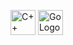 
<p align="left">
  <img src="https://upload.wikimedia.org/wikipedia/commons/1/18/ISO_C%2B%2B_Logo.svg" alt="C++ Logo" width="40"/> 
  <img src="https://upload.wikimedia.org/wikipedia/commons/0/05/Go_Logo_Blue.svg" alt="Go Logo" width="40"/> 
</p>
